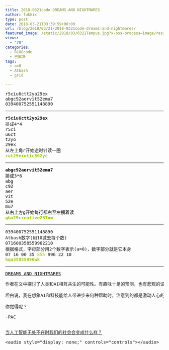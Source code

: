 ```yaml
---
title: 2018-0321code DREAMS AND NIGHTMARES
author: fukkix
type: post
date: 2018-03-21T03:39:59+00:00
url: /blog/2018/03/21/2018-0321code-dreams-and-nightmares/
featured_image: /static/2018/03/0321Tempus.jpg?x-oss-process=image/resize,m_fill,w_700,h_220
views:
  - "70"
categories:
  - BLOGcode
  - 已解决
tags:
  - a=0
  - Atbash
  - grid

---
```

<pre>r5ciu6ctt2yo29ex
abgc92aervit52emu7
039400752551148890<!--more--></pre>

* * *

<pre><strong>r5ciu6ctt2yo29ex
</strong>排成4*4
r5ci
u6ct
t2yo
29ex<strong>
</strong>从左上角r开始逆时针读一圈
<span style="color: #99cc00;"><strong>rut29exotic562yc</strong></span></pre>

* * *

<pre><span style="color: #000000;"><strong>abgc92aervit52emu7
</strong>排成3*6
abg
c92
aer
vit
52e
mu7
从右上方g开始每行都右至左横着读<strong>
<span style="color: #99cc00;">gba29creative257um</span></strong></span></pre>

* * *

<pre>039400752551148890
Atbash数字(用10减去每个数)
071600358559962210
根据格式，字母部分用2个数字表示(a=0)，数字部分就是它本身
07 16 00 35 <span style="color: #99cc00;">855</span> 996 22 10
<span style="color: #99cc00;"><strong>hqa35855996wk</strong></span></pre>

* * *

<pre><a href="http://investigate.ingress.com/2018/03/22/dreams-and-nightmares/"><span style="color: #000000;">DREAMS AND NIGHTMARES</span></a></pre>

<pre>作者在文中探讨了人类和AI相互共生的可能性。有趣味十足的预测，也有悲观的设想。

坦白说，我在想象AI和科技能给人带进步来何种帮助时，注意到的都是激动人心的时刻——一种能改变我们和宇宙之间关系的进化……我觉得像Jarvis和Acolyte这样有着启蒙思想的人只看到未来会变得消极的那一面。

你觉得呢？

-PAC

</pre>

[当人工智能无处不在时我们的社会会变成什么样？][1]

<pre>&lt;audio style="display: none;" controls="controls">&lt;/audio></pre>

 [1]: https://www.smithsonianmag.com/innovation/artificial-intelligence-future-scenarios-180968403/
